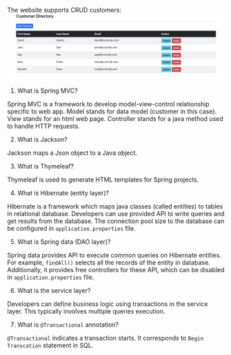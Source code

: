 The website supports CRUD customers:
![webpage.png](webpage.png)

1. What is Spring MVC? 

Spring MVC is a framework to develop model-view-control relationship specific to web app. Model stands for data model (customer in this case). View stands for an html web page. Controller stands for a java method used to handle HTTP requests.    

2. What is Jackson? 

Jackson maps a Json object to a Java object. 

3. What is Thymeleaf?

Thymeleaf is used to generate HTML templates for Spring projects.

4. What is Hibernate (entity layer)?

Hibernate is a framework which maps java classes (called entities) to tables in relational database. Developers can use provided API to write queries and get results from the database. The connection pool size to the database can be configured in `application.properties` file.  

5. What is Spring data (DAO layer)? 

Spring data provides API to execute common queries on Hibernate entities. For example, `findAll()` selects all the records of the entity in database. Additionally, it provides free controllers for these API, which can be disabled in `application.properties` file. 

6. What is the service layer? 

Developers can define business logic using transactions in the service layer. This typically involves multiple queries execution. 

7. What is `@Transactional` annotation? 

`@Transactional` indicates a transaction starts. It corresponds to `Begin Transcation` statement in SQL. 

